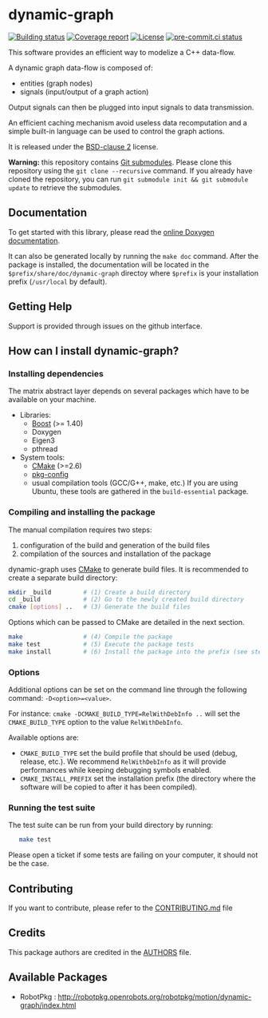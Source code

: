 dynamic-graph
=============

[![Building status](https://gitlab.laas.fr/stack-of-tasks/dynamic-graph/badges/master/pipeline.svg)](https://gitlab.laas.fr/stack-of-tasks/dynamic-graph/commits/master)
[![Coverage report](https://gitlab.laas.fr/stack-of-tasks/dynamic-graph/badges/master/coverage.svg?job=doc-coverage)](http://projects.laas.fr/stack-of-tasks/doc/stack-of-tasks/dynamic-graph/master/coverage/)
[![License](https://img.shields.io/badge/License-BSD%202--Clause-green.svg)](https://opensource.org/licenses/BSD-2-Clause)
[![pre-commit.ci status](https://results.pre-commit.ci/badge/github/stack-of-tasks/dynamic-graph/master.svg)](https://results.pre-commit.ci/latest/github/stack-of-tasks/dynamic-graph)

This software provides an efficient way to modelize a C++ data-flow.

A dynamic graph data-flow is composed of:
 * entities (graph nodes)
 * signals (input/output of a graph action)

Output signals can then be plugged into input signals to data
transmission.

An efficient caching mechanism avoid useless data recomputation and a
simple built-in language can be used to control the graph actions.

It is released under the [BSD-clause 2](COPYING.LESSER) license.


**Warning:** this repository contains [Git
submodules][git-submodules]. Please clone this repository using the
`git clone --recursive` command. If you already have cloned the
repository, you can run `git submodule init && git submodule update`
to retrieve the submodules.


Documentation
-------------

To get started with this library, please read the [online Doxygen
documentation][doxygen-documentation].

It can also be generated locally by running the `make doc`
command. After the package is installed, the documentation will be
located in the `$prefix/share/doc/dynamic-graph` directoy where
`$prefix` is your installation prefix (`/usr/local` by default).


Getting Help
------------

Support is provided through issues on the github interface.

How can I install dynamic-graph?
--------------------------------

### Installing dependencies

The matrix abstract layer depends on several packages which
have to be available on your machine.

 - Libraries:
   - [Boost][] (>= 1.40)
   - Doxygen
   - Eigen3
   - pthread
 - System tools:
   - [CMake][] (>=2.6)
   - [pkg-config][]
   - usual compilation tools (GCC/G++, make, etc.)
     If you are using Ubuntu, these tools are gathered in the `build-essential` package.



### Compiling and installing the package

The manual compilation requires two steps:

 1. configuration of the build and generation of the build files
 2. compilation of the sources and installation of the package

dynamic-graph uses [CMake][] to generate build files. It is
recommended to create a separate build directory:

```sh
mkdir _build         # (1) Create a build directory
cd _build            # (2) Go to the newly created build directory
cmake [options] ..   # (3) Generate the build files
```

Options which can be passed to CMake are detailed in the next section.

```sh
make                 # (4) Compile the package
make test            # (5) Execute the package tests
make install         # (6) Install the package into the prefix (see step 3)
```


### Options

Additional options can be set on the command line through the
following command: `-D<option>=<value>`.

For instance: `cmake -DCMAKE_BUILD_TYPE=RelWithDebInfo ..` will set
the `CMAKE_BUILD_TYPE` option to the value `RelWithDebInfo`.


Available options are:

- `CMAKE_BUILD_TYPE` set the build profile that should be used (debug,
  release, etc.). We recommend `RelWithDebInfo` as it will provide
  performances while keeping debugging symbols enabled.
- `CMAKE_INSTALL_PREFIX` set the installation prefix (the directory
  where the software will be copied to after it has been compiled).


### Running the test suite

The test suite can be run from your build directory by running:

```sh
   make test
```

Please open a ticket if some tests are failing on your computer, it
should not be the case.


Contributing
------------

If you want to contribute, please refer to the
[CONTRIBUTING.md](CONTRIBUTING.md) file

Credits
-------

This package authors are credited in the [AUTHORS](AUTHORS) file.



Available Packages
------------------

 * RobotPkg :
   http://robotpkg.openrobots.org/robotpkg/motion/dynamic-graph/index.html


[doxygen-documentation]: http://stack-of-tasks.github.io/dynamic-graph/doxygen/HEAD/

[git-submodules]: http://git-scm.com/book/en/Git-Tools-Submodules

[Boost]: http://www.boost.org/
[CMake]: htttp://www.cmake.org/
[Doxygen]: http://www.stack.nl/~dimitri/doxygen/
[Eigen]: http://eigen.tuxfamily.org/
[Git]: http://git-scm.com/
[Libtool]: https://www.gnu.org/software/libtool/
[RobotPkg]: http://robotpkg.openrobots.org/
[log4cxx]: https://logging.apache.org/log4cxx/
[pkg-config]: http://www.freedesktop.org/wiki/Software/pkg-config/
